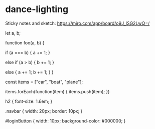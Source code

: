 # dance-lighting

Sticky notes and sketch:
https://miro.com/app/board/o9J_lSG2LwQ=/



<!-- use tab to indent always -->

 <!-- JavaScript  ----------------------------------------------------->
 <!-- use let if declaring variable or if you plan on changing that variable data. otherwise use const -->
let a, b;

<!-- have some description of what each function does. for comments in the methods comment when something may not be obvious and needs some explanation -->
function foo(a, b) {
  <!-- use three equal signs for the most part if not all the time -->
  <!-- always leave space after if -->
  if (a === b) { 
    <!-- always leave spaces before and after operation sign(s)-->
    a += 1;
  }
  <!-- keep else if on new line -->
  else if (a > b) {
    b += 1;
  }
  <!-- keep else on new line -->
  else {
    a += 1;
    b += 1;
  }
}

const items = ["car", "boat", "plane"];

<!-- maybe use forEach instead of regular for loops? -->
items.forEach(function(item) {
  items.push(item);
})

<!-- HTML ------------------------------------------------------------->

<!-- only use an id for unique things, but use classes otherwise -->






<!-- CSS -------------------------------------------------------------->

<!-- keep the general html types at the top of the css file -->
h2 {
  font-size: 1.6em;
}

<!-- for classes and id's, keep more general things at top of page but more unique things at bottom? -->

.navbar {
  width: 20px;
  border: 10px;
}

#loginButton {
  width: 10px;
  background-color: #000000;
}
